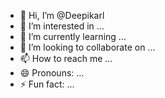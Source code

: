 - 👋 Hi, I’m @Deepikarl
- 👀 I’m interested in ...
- 🌱 I’m currently learning ...
- 💞️ I’m looking to collaborate on ...
- 📫 How to reach me ...
- 😄 Pronouns: ...
- ⚡ Fun fact: ...

<!---
Deepikarl/Deepikarl is a ✨ special ✨ repository because its `README.md` (this file) appears on your GitHub profile.
You can click the Preview link to take a look at your changes.
--->
